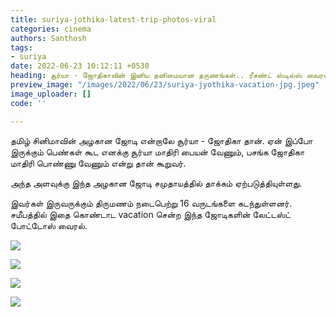 ```yaml
---
title: suriya-jothika-latest-trip-photos-viral
categories: cinema
authors: Santhosh
tags:
- suriya
date: 2022-06-23 10:12:11 +0530
heading: சூர்யா - ஜோதிகாவின் இனிய தனிமையான தருணங்கள்.. ரீசண்ட் ஸ்டில்ஸ் வைரல்..
preview_image: "/images/2022/06/23/suriya-jyothika-vacation-jpg.jpeg"
image_uploader: []
code: ''

---
```

தமிழ் சினிமாவின் அழகான ஜோடி என்றாலே சூர்யா - ஜோதிகா தான். ஏன் இப்போ இருக்கும் பெண்கள் கூட எனக்கு சூர்யா மாதிரி பையன் வேணும், பசங்க ஜோதிகா மாதிரி பொண்ணு வேணும் என்று தான் கூறுவர்.

அந்த அளவுக்கு இந்த அழகான ஜோடி சமுதாயத்தில் தாக்கம் ஏற்படுத்தியுள்ளது.

இவர்கள் இருவருக்கும் திருமணம் நடைபெற்று 16 வருடங்களை கடந்துள்ளனர். சமீபத்தில் இதை கொண்டாட vacation சென்ற இந்த ஜோடிகளின் லேட்டஸ்ட் போட்டோஸ் வைரல்.

![](/images/2022/06/23/suriya-jothika-3-jpg.jpeg)

![](/images/2022/06/23/suriya-jothika-4-jpg.jpeg)

![](/images/2022/06/23/suriya-jothika-1-jpg.jpeg)

![](/images/2022/06/23/suriya-jothika-2-jpg.jpeg)
